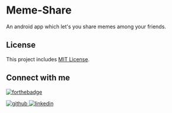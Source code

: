 # Meme-Share
An android app which let's you share memes among your friends.

## License

This project includes [MIT License](/LICENSE).

## Connect with me

[![forthebadge](https://forthebadge.com/images/badges/built-with-love.svg)](https://jatiinyadav.github.io/)

<a href="https://github.com/jatiinyadav" target="_blank">
<img src=https://img.shields.io/badge/github-%2324292e.svg?&style=for-the-badge&logo=github&logoColor=white alt=github style="margin-bottom: 5px;" />
</a>
<a href="https://www.linkedin.com/in/jatiinyadav/" target="_blank">
<img src=https://img.shields.io/badge/linkedin-%231E77B5.svg?&style=for-the-badge&logo=linkedin&logoColor=white alt=linkedin style="margin-bottom: 5px;" />
</a>
